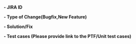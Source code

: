 **- JIRA ID**

**- Type of Change(Bugfix,New Feature)**

**- Solution/Fix**

**- Test cases (Please provide link to the PTF/Unit test cases)**
